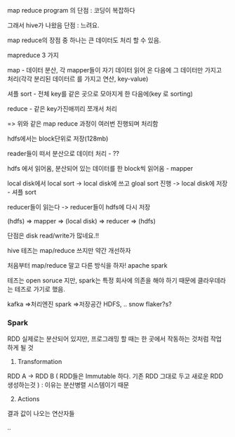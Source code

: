 map reduce program 의 단점 : 코딩이 복잡하다

그래서 hive가 나왔음 단점 : 느려요. 

map reduce의 장점 중 하나는 큰 데이터도 처리 할 수 있음.

mapreduce 3 가지

map - 데이터 분산, 각 mapper들이 자기 데이터 읽어 온 다음에 그 데이터만 가지고 처리(각각 분리된 데이터르 를 가지고 연산, key-value)

셔플 sort - 전체 key를 같은 곳으로 모아지게 한 다음에(key 로 sorting)

reduce -  같은 key가진애끼리 쪼개서 처리

=> 위와 같은 map reduce 과정이 여러번 진행되며 처리함


hdfs에서는 block단위로 저장(128mb)

reader들이 떠서 분산으로 데이터 처리 - ??

hdfs 에서 읽어옴, 분산되어 있는 데이터를 한  block씩 읽어옴 - mapper

local disk에서 local sort -> local disk에 쓰고 gloal sort 진행 -> local disk에 저장 - 셔플 sort

reducer들이 읽는다 -> reducer들이 hdfs에 다시 저장



(hdfs) => mapper => (local disk) => reducer => (hdfs)

단점은 disk read/write가 많네요.!! 

hive 테즈는 map/reduce 쓰지만 약간 개선하자

처음부터 map/reduce 말고 다른 방식을 하자! apache spark

테즈는 open soruce 지만, spark는 특정 회사에 의존을 해야 하기 때문에 클라우데라는 테즈로 가기로 했음.

kafka =>처리엔진 spark =>저장공간 HDFS, ..
snow flaker?s?

### Spark

RDD
실제로는 분산되어 있지만, 프로그래밍 할 때는 한 곳에서 작동하는 것처럼 작업 하게 될 것

1) Transformation

RDD A -> RDD B ( RDD들은 Immutable 하다. 기존 RDD 그대로 두고 새로운 RDD 생성하는것 ) : 이유는 분산병렬 시스템이기 때문

2) Actions

결과 값이 나오는 연산자들

.. 






